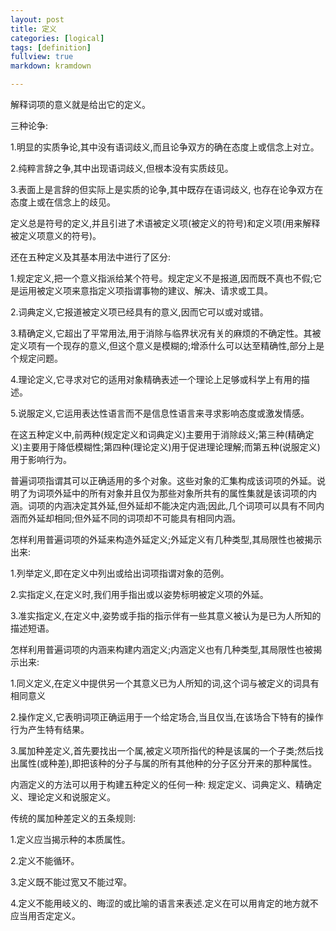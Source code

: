 ```yaml
---
layout: post
title: 定义
categories: [logical]
tags: [definition]
fullview: true
markdown: kramdown

---
```



解释词项的意义就是给出它的定义。

三种论争:

1.明显的实质争论,其中没有语词歧义,而且论争双方的确在态度上或信念上对立。

2.纯粹言辞之争,其中出现语词歧义,但根本没有实质歧见。

3.表面上是言辞的但实际上是实质的论争,其中既存在语词歧义, 也存在论争双方在态度上或在信念上的歧见。

定义总是符号的定义,并且引进了术语被定义项(被定义的符号)和定义项(用来解释被定义项意义的符号)。

还在五种定义及其基本用法中进行了区分:

1.规定定义,把一个意义指派给某个符号。规定定义不是报道,因而既不真也不假;它是运用被定义项来意指定义项指谓事物的建议、解决、请求或工具。

2.词典定义,它报道被定义项已经具有的意义,因而它可以或对或错。

3.精确定义,它超出了平常用法,用于消除与临界状况有关的麻烦的不确定性。其被定义项有一个现存的意义,但这个意义是模糊的;增添什么可以达至精确性,部分上是个规定问题。

4.理论定义,它寻求对它的适用对象精确表述一个理论上足够或科学上有用的描述。

5.说服定义,它运用表达性语言而不是信息性语言来寻求影响态度或激发情感。

在这五种定义中,前两种(规定定义和词典定义)主要用于消除歧义;第三种(精确定义)主要用于降低模糊性;第四种(理论定义)用于促进理论理解;而第五种(说服定义)用于影响行为。

普遍词项指谓其可以正确适用的多个对象。这些对象的汇集构成该词项的外延。说明了为词项外延中的所有对象并且仅为那些对象所共有的属性集就是该词项的内涵。词项的内涵决定其外延,但外延却不能决定内涵;因此,几个词项可以具有不同内涵而外延却相同;但外延不同的词项却不可能具有相同内涵。

怎样利用普遍词项的外延来构造外延定义;外延定义有几种类型,其局限性也被揭示出来:

1.列举定义,即在定义中列出或给出词项指谓对象的范例。

2.实指定义,在定义时,我们用手指出或以姿势标明被定义项的外延。

3.准实指定义,在定义中,姿势或手指的指示伴有一些其意义被认为是已为人所知的描述短语。

怎样利用普遍词项的内涵来构建内涵定义;内涵定义也有几种类型,其局限性也被揭示出来:

1.同义定义,在定义中提供另一个其意义已为人所知的词,这个词与被定义的词具有相同意义

2.操作定义,它表明词项正确运用于一个给定场合,当且仅当,在该场合下特有的操作行为产生特有结果。

3.属加种差定义,首先要找出一个属,被定义项所指代的种是该属的一个子类;然后找出属性(或种差),即把该种的分子与属的所有其他种的分子区分开来的那种属性。

内涵定义的方法可以用于构建五种定义的任何一种: 规定定义、词典定义、精确定义、理论定义和说服定义。

传统的属加种差定义的五条规则:

1.定义应当揭示种的本质属性。

2.定义不能循环。

3.定义既不能过宽又不能过窄。

4.定义不能用岐义的、晦涩的或比喻的语言来表述.定义在可以用肯定的地方就不应当用否定定义。
